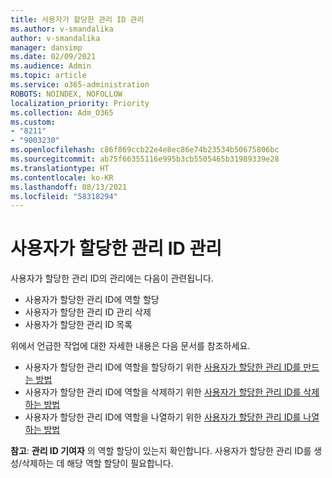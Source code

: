 ```yaml
---
title: 사용자가 할당한 관리 ID 관리
ms.author: v-smandalika
author: v-smandalika
manager: dansimp
ms.date: 02/09/2021
ms.audience: Admin
ms.topic: article
ms.service: o365-administration
ROBOTS: NOINDEX, NOFOLLOW
localization_priority: Priority
ms.collection: Adm_O365
ms.custom:
- "8211"
- "9003230"
ms.openlocfilehash: c86f869ccb22e4e8ec86e74b23534b50675806bc
ms.sourcegitcommit: ab75f66355116e995b3cb5505465b31989339e28
ms.translationtype: HT
ms.contentlocale: ko-KR
ms.lasthandoff: 08/13/2021
ms.locfileid: "58318294"
---
```

# <a name="manage-a-user-assigned-managed-identity"></a>사용자가 할당한 관리 ID 관리

사용자가 할당한 관리 ID의 관리에는 다음이 관련됩니다.

- 사용자가 할당한 관리 ID에 역할 할당
- 사용자가 할당한 관리 ID 관리 삭제
- 사용자가 할당한 관리 ID 목록

위에서 언급한 작업에 대한 자세한 내용은 다음 문서를 참조하세요.

- 사용자가 할당한 관리 ID에 역할을 할당하기 위한 [사용자가 할당한 관리 ID를 만드는 방법](https://docs.microsoft.com/azure/active-directory/managed-identities-azure-resources/how-to-manage-ua-identity-portal)
- 사용자가 할당한 관리 ID에 역할을 삭제하기 위한 [사용자가 할당한 관리 ID를 삭제하는 방법](https://docs.microsoft.com/azure/active-directory/managed-identities-azure-resources/how-to-manage-ua-identity-portal)
- 사용자가 할당한 관리 ID에 역할을 나열하기 위한 [사용자가 할당한 관리 ID를 나열하는 방법](https://docs.microsoft.com/azure/active-directory/managed-identities-azure-resources/how-to-manage-ua-identity-portal)

**참고**: **관리 ID 기여자** 의 역할 할당이 있는지 확인합니다. 사용자가 할당한 관리 ID를 생성/삭제하는 데 해당 역할 할당이 필요합니다.
